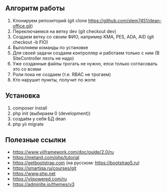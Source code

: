 ## Алгоритм работы ##
1. Клонируем репозиторий (git clone https://github.com/slem7451/dean-office.git)
2. Переключаемся на ветку dev (git checkout dev)
3. Создаем ветку со своим ФИО, например KMA, PES, ADA, AID (git checkout -b FIO)
4. Выполняем команды по установке
5. Для своей задачи создаем контроллер и работаем только с ним (В SiteController лезть не надо)
6. Уже созданные файлы трогать не нужно, елси только согласовать это со всеми
7. Роли пока не создаем (т.е. RBAC не трогаем)
8. Кто нарушит пункты, получит по жопе
## Установка ##
1. composer install
2. php init (выбираем 0 (development))
3. создаём у себя БД dean
4. php yii migrate
## Полезные ссылки ##
- https://www.yiiframework.com/doc/guide/2.0/ru
- https://metanit.com/php/tutorial
- https://getbootstrap.com (на русском: https://bootstrap5.ru)
- https://smartiqa.ru/courses/git
- https://www.php.net
- https://yiipowered.com/ru
- https://adminlte.io/themes/v3
